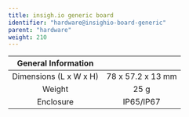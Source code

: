 ```yaml
---
title: insigh.io generic board
identifier: "hardware@insighio-board-generic"
parent: "hardware"
weight: 210
---
```



|  General Information |    |
| :----------------------: | :----: |
| Dimensions (L x W x H) |	78 x 57.2 x 13 mm |
| Weight  |	25 g |
| Enclosure |	IP65/IP67 |